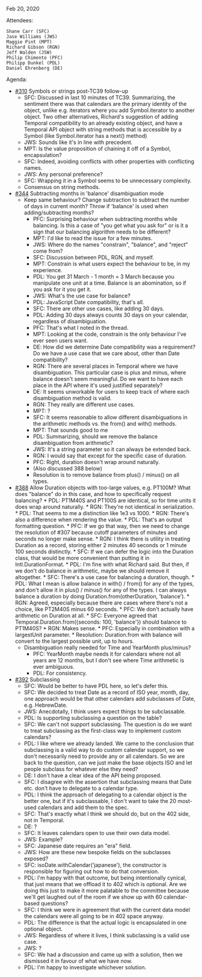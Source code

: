 Feb 20, 2020

Attendees:

	Shane Carr (SFC)
	Jase Williams (JWS)
	Maggie Pint (MPT)
	Richard Gibson (RGN)
	Jeff Walden (JSW)
	Philip Chimento (PFC)
	Philipp Dunkel (PDL)
	Daniel Ehrenberg (DE)

Agenda:

* [#310](https://github.com/tc39/proposal-temporal/issues/310) Symbols or strings post-TC39 follow-up
    * SFC: Discussed in last 10 minutes of TC39. Summarizing, the sentiment there was that calendars are the primary identity of the object, unlike e.g. iterators where you add Symbol.iterator to another object. Two other alternatives, Richard's suggestion of adding Temporal compatibility to an already existing object, and have a Temporal API object with string methods that is accessible by a Symbol (like Symbol.iterator has a next() method)
    * JWS: Sounds like it's in line with precedent.
    * MPT: Is the value proposition of chaining it off of a Symbol, encapsulation?
    * SFC: Indeed, avoiding conflicts with other properties with conflicting names.
    * JWS: Any personal preference?
    * SFC: Wrapping it in a Symbol seems to be unnecessary complexity.
    * Consensus on string methods.
* [#344](https://github.com/tc39/proposal-temporal/issues/344) Subtracting months in 'balance' disambiguation mode
    * Keep same behaviour? Change subtraction to subtract the number of days in current month? Throw if 'balance' is used when adding/subtracting months?
        * PFC: Surprising behaviour when subtracting months while balancing. Is this a case of "you get what you ask for" or is it a sign that our balancing algorithm needs to be different?
        * MPT: I'd like to read the issue for a few minutes.
        * JWS: Where do the names "constrain", "balance", and "reject" come from?
        * SFC: Discussion between PDL, RGN, and myself.
        * MPT: Constrain is what users expect the behaviour to be, in my experience.
        * PDL: You get 31 March - 1 month = 3 March because you manipulate one unit at a time. Balance is an abomination, so if you ask for it you get it.
        * JWS: What's the use case for balance?
        * PDL: JavaScript Date compatibility, that's all.
        * SFC: There are other use cases, like adding 30 days.
        * PDL: Adding 30 days always counts 30 days on your calendar, regardless of disambiguation.
        * PFC: That's what I noted in the thread.
        * MPT: Looking at the code, constrain is the only behaviour I've ever seen users want.
        * DE: How did we determine Date compatibility was a requirement? Do we have a use case that we care about, other than Date compatibility?
        * RGN: There are several places in Temporal where we have disambiguation. This particular case is plus and minus, where balance doesn't seem meaningful. Do we want to have each place in the API where it's used justified separately?
        * DE: It seems unworkable for users to keep track of where each disambiguation method is valid.
        * RGN: They really are different use cases.
        * MPT: ?
        * SFC: It seems reasonable to allow different disambiguations in the arithmetic methods vs. the from() and with() methods.
        * MPT: That sounds good to me
        * PDL: Summarizing, should we remove the balance disambiguation from arithmetic?
        * JWS: It's a string parameter so it can always be extended back.
        * RGN: I would say that except for the specific case of duration.
        * PFC: Right, duration doesn't wrap around naturally.
        * (Also discussed 388 below)
        * Resolution is to remove balance from plus() / minus() on all types.
* [#388](https://github.com/tc39/proposal-temporal/issues/388) Allow Duration objects with too-large values, e.g. PT100M? What does "balance" do in this case, and how to specifically request balancing?
        * PDL: PT1M40S and PT100S are identical, so for time units it does wrap around naturally.
        * RGN: They're not identical in serialization.
        * PDL: That seems to me a distinction like 1e3 vs 1000.
        * RGN: There's also a difference when rendering the value.
        * PDL: That's an output formatting question.
        * PFC: If we go that way, then we need to change the resolution of #307 because cutoff parameters of minutes and seconds no longer make sense.
        * RGN: I think there is utility in treating Duration as a record, storing either 2 minutes 40 seconds or 1 minute 100 seconds distinctly.
        * SFC: If we can defer the logic into the Duration class, that would be more convenient than putting it in Intl.DurationFormat.
        * PDL: I'm fine with what Richard said. But then, if we don't do balance in arithmetic, maybe we should remove it altogether.
        * SFC: There's a use case for balancing a duration, though.
        * PDL: What I mean is allow balance in with() / from() for any of the types, and don't allow it in plus() / minus() for any of the types. I can always balance a duration by doing Duration.from(otherDuration, 'balance').
        * RGN: Agreed, especially because there are cases where there's not a choice, like PT2M40S minus 60 seconds.
        * PFC: We don't actually have arithmetic on Duration at all.
        * SFC: Everyone agreed that Temporal.Duration.from({seconds: 100, 'balance'}) should balance to PT1M40S?
        * RGN: Makes sense.
        * PFC: Especially in combination with a largestUnit parameter.
        * Resolution: Duration.from with balance will convert to the largest possible unit, up to hours.
    * Disambiguation really needed for Time and YearMonth plus/minus?
        * PFC: YearMonth maybe needs it for calendars where not all years are 12 months, but I don't see where Time arithmetic is ever ambiguous.
        * PDL: For consistency.
* [#392](https://github.com/tc39/proposal-temporal/issues/392) Subclassing
    * SFC: Would be better to have PDL here, so let's defer this.
    * SFC: We decided to treat Date as a record of ISO year, month, day, one approach would be that other calendars add subclasses of Date, e.g. HebrewDate.
    * JWS: Anecdotally, I think users expect things to be subclassable.
    * PDL: Is supporting subclassing a question on the table?
    * SFC: We can't not support subclassing. The question is do we want to treat subclassing as the first-class way to implement custom calendars?
    * PDL: I like where we already landed. We came to the conclusion that subclassing is a valid way to do custom calendar support, so we don't necessarily need to provide any or all calendars. So we are back to the question, can we just make the base objects ISO and let people subclass for whatever else they need?
    * DE: I don't have a clear idea of the API being proposed.
    * SFC: I disagree with the assertion that subclassing means that Date etc. don't have to delegate to a calendar type.
    * PDL: I think the approach of delegating to a calendar object is the better one, but if it's subclassable, I don't want to take the 20 most-used calendars and add them to the spec.
    * SFC: That's exactly what I think we should do, but on the 402 side, not in Temporal.
    * DE: ?
    * SFC: It leaves calendars open to use their own data model.
    * JWS: Example?
    * SFC: Japanese date requires an "era" field.
    * JWS: How are these new bespoke fields on the subclasses exposed?
    * SFC: isoDate.withCalendar('japanese'), the constructor is responsible for figuring out how to do that conversion.
    * PDL: I'm happy with that outcome, but being intentionally cynical, that just means that we offload it to 402 which is optional. Are we doing this just to make it more palatable to the committee because we'll get laughed out of the room if we show up with 60 calendar-based questions?
    * SFC: I think we were in agreement that with the current data model the calendars were all going to be in 402 space anyway.
    * PDL: The difference is that the actual logic is encapsulated in one optional object.
    * JWS: Regardless of where it lives, I think subclassing is a valid use case.
    * JWS: ?
    * SFC: We had a discussion and came up with a solution, then we dismissed it in favour of what we have now.
    * PDL: I'm happy to investigate whichever solution.

